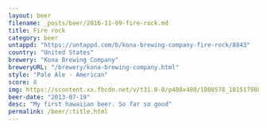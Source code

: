 ```yaml
---
layout: beer
filename: _posts/beer/2016-11-09-fire-rock.md
title: Fire rock
category: beer
untappd: "https://untappd.com/b/kona-brewing-company-fire-rock/8843"
country: "United States"
brewery: "Kona Brewing Company"
breweryURL: "/brewery/kona-brewing-company.html"
style: "Pale Ale - American"
score: 8
img: https://scontent.xx.fbcdn.net/v/t31.0-0/p480x480/1008578_10151798817233745_47152190_o.jpg?_nc_cat=105&_nc_ohc=i8HJ5GNgddEAQlvgcyzbFePWBZeskkT4XLIspmJZSEvtOjKOx9o4VHNhw&_nc_ht=scontent.xx&oh=b4bab54286971a894eac3c4a709ebf93&oe=5E3EA623
beer-date: "2013-07-19"
desc: "My first hawaiian beer. So far so good"
permalink: /beer/:title.html
---
```

